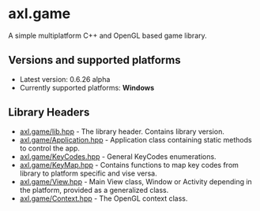 # axl.game

A simple multiplatform C++ and OpenGL based game library.

## Versions and supported platforms

- Latest version: 0.6.26 alpha
- Currently supported platforms: **Windows**

## Library Headers

- [axl.game/lib.hpp](/include/axl.game/lib.hpp) - The library header. Contains library version.
- [axl.game/Application.hpp](/include/axl.game/Application.hpp) - Application class containing static methods to control the app.
- [axl.game/KeyCodes.hpp](/include/axl.game/KeyCodes.hpp) - General KeyCodes enumerations.
- [axl.game/KeyMap.hpp](/include/axl.game/KeyMap.hpp) - Contains functions to map key codes from library to platform specific and vise versa.
- [axl.game/View.hpp](/include/axl.game/View.hpp) - Main View class, Window or Activity depending in the platform, provided as a generalized class.
- [axl.game/Context.hpp](/include/axl.game/Context.hpp) - The OpenGL context class.
